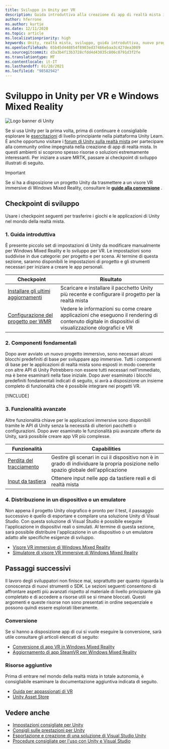 ```yaml
---
title: Sviluppo in Unity per VR
description: Guida introduttiva alla creazione di app di realtà mista in Unity per VR e visori VR immersive di Windows Mixed Reality.
author: hferrone
ms.author: kurtie
ms.date: 12/11/2020
ms.topic: article
ms.localizationpriority: high
keywords: Unity, realtà mista, sviluppo, guida introduttiva, nuovo progetto, conversione, funzionalità, fotocamera, simulazione, emulazione, documentazione, visore VR realtà mista, visore VR di windows mixed reality, visore per realtà virtuale, che cos'è la realtà virtuale, che cos'è la realtà aumentata, MRTK, mixed reality toolkit, input vocale, fotocamera individuabile, emulatore, Azure, esercitazioni
ms.openlocfilehash: 65b45d448854f8903ed37466ebaa3c427dea3089
ms.sourcegitcommit: d3a3b4f13b3728cfdd4d43035c806c0791d3f2fe
ms.translationtype: MT
ms.contentlocale: it-IT
ms.lasthandoff: 01/20/2021
ms.locfileid: "98582942"
---
```

# <a name="unity-development-for-vr-and-windows-mixed-reality"></a>Sviluppo in Unity per VR e Windows Mixed Reality

![Logo banner di Unity](../images/unity_logo_banner.png)

Se si usa Unity per la prima volta, prima di continuare è consigliabile esplorare le [esercitazioni](https://unity3d.com/learn/tutorials) di livello principiante nella piattaforma Unity Learn. È anche opportuno visitare i [forum di Unity sulla realtà mista](https://forum.unity3d.com/forums/hololens.102/) per partecipare alla community online impegnata nella creazione di app di realtà mista. In questi ambienti si scoprono spesso risorse o soluzioni estremamente interessanti. Per iniziare a usare MRTK, passare ai checkpoint di sviluppo illustrati di seguito.

> [!IMPORTANT]
> Se si ha a disposizione un progetto Unity da trasmettere a un visore VR immersive di Windows Mixed Reality, consultare le **[guide alla conversione](../porting-apps/porting-overview.md)** . 

## <a name="development-checkpoints"></a>Checkpoint di sviluppo

Usare i checkpoint seguenti per trasferire i giochi e le applicazioni di Unity nel mondo della realtà mista. 

### <a name="1-getting-started"></a>1. Guida introduttiva

È presente piccolo set di impostazioni di Unity da modificare manualmente per Windows Mixed Reality e lo sviluppo per VR. Le impostazioni sono suddivise in due categorie: per progetto e per scena. Al termine di questa sezione, saranno disponibili le impostazioni di progetto e gli strumenti necessari per iniziare a creare le app personali.

|  Checkpoint  |  Risultato  |
| --- | --- |
| [Installare gli ultimi aggiornamenti](../install-the-tools.md) | Scaricare e installare il pacchetto Unity più recente e configurare il progetto per la realtà mista |
| [Configurazione del progetto per WMR](configure-unity-project.md) | Vedere le informazioni su come creare applicazioni che eseguono il rendering di contenuto digitale in dispositivi di visualizzazione olografici e VR |

### <a name="2-core-building-blocks"></a>2. Componenti fondamentali

Dopo aver avviato un nuovo progetto immersivo, sono necessari alcuni blocchi predefiniti di base per sviluppare app immersive. Tutti i componenti di base per le applicazioni di realtà mista sono esposti in modo coerente con altre API di Unity Potrebbero non essere tutti necessari nell'immediato, ma è bene esaminarli nella fase iniziale. Dopo aver esaminato i blocchi predefiniti fondamentali indicati di seguito, si avrà a disposizione un insieme completo di funzionalità che è possibile integrare nei progetti VR.

[!INCLUDE[](../includes/unity-building-blocks-wmr.md)]

### <a name="3-advanced-features"></a>3. Funzionalità avanzate

Altre funzionalità chiave per le applicazioni immersive sono disponibili tramite le API di Unity senza la necessità di ulteriori pacchetti o configurazioni. Dopo aver esaminato le funzionalità più avanzate offerte da Unity, sarà possibile creare app VR più complesse.

|  Funzionalità  |  Capabilities  |
| --- | --- |
| [Perdita del tracciamento](tracking-loss-in-unity.md) | Gestire gli scenari in cui il dispositivo non è in grado di individuare la propria posizione nello spazio globale dell'applicazione |
| [Input da tastiera](keyboard-input-in-unity.md) | Ottenere input nelle app da tastiere reali e di realtà mista |

### <a name="4-deploying-to-a-device-or-emulator"></a>4. Distribuzione in un dispositivo o un emulatore

Non appena il progetto Unity olografico è pronto per il test, il passaggio successivo è quello di esportare e compilare una soluzione Unity di Visual Studio. Con questa soluzione di Visual Studio è possibile eseguire l'applicazione in dispositivi reali o simulati. Al termine di questa sezione, sarà possibile distribuire l'applicazione in un dispositivo o un emulatore adatto alle specifiche esigenze di sviluppo.

* [Visore VR immersive di Windows Mixed Reality](../platform-capabilities-and-apis/using-visual-studio.md)
* [Simulatore di visore VR immersive di Windows Mixed Reality](../platform-capabilities-and-apis/using-the-windows-mixed-reality-simulator.md)

## <a name="whats-next"></a>Passaggi successivi

Il lavoro degli sviluppatori non finisce mai, soprattutto per quanto riguarda la conoscenza di nuovi strumenti o SDK. Le sezioni seguenti consentono di affrontare aspetti più avanzati rispetto al materiale di livello principiante già completato e di accedere a risorse utili se si rimane bloccati. Questi argomenti e queste risorse non sono presentati in ordine sequenziale e possono quindi essere esplorati liberamente.

### <a name="porting"></a>Conversione

Se si hanno a disposizione app di cui si vuole eseguire la conversione, sarà utile consultare gli articoli elencati di seguito:

* [Conversione di app VR in Windows Mixed Reality](../porting-apps/porting-guides.md?tabs=project)
* [Aggiornamento di app SteamVR per Windows Mixed Reality](../porting-apps/updating-your-steamvr-application-for-windows-mixed-reality.md)

### <a name="additional-resources"></a>Risorse aggiuntive

Prima di entrare nel mondo della realtà mista in totale autonomia, è consigliabile esaminare la documentazione aggiuntiva indicata di seguito. 

* [Guida per appassionati di VR](/windows/mixed-reality/enthusiast-guide/vr-journey)
* [Unity Asset Store](https://www.assetstore.unity3d.com)

## <a name="see-also"></a>Vedere anche 

* [Impostazioni consigliate per Unity](recommended-settings-for-unity.md)
* [Consigli sulle prestazioni per Unity](performance-recommendations-for-unity.md)
* [Esportazione e creazione di una soluzione di Visual Studio Unity](exporting-and-building-a-unity-visual-studio-solution.md)
* [Procedure consigliate per l'uso con Unity e Visual Studio](best-practices-for-working-with-unity-and-visual-studio.md)